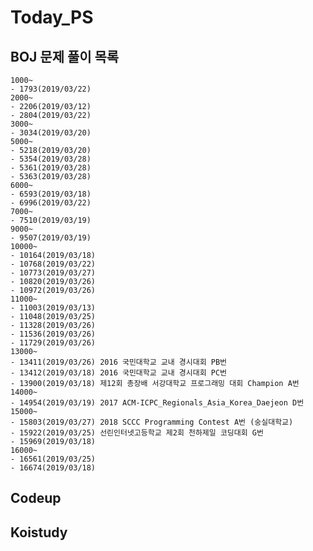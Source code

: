# Today_PS

## BOJ 문제 풀이 목록

    1000~
    - 1793(2019/03/22)
    2000~
    - 2206(2019/03/12)
    - 2804(2019/03/22)
    3000~
    - 3034(2019/03/20)
    5000~
    - 5218(2019/03/20)
    - 5354(2019/03/28)
    - 5361(2019/03/28)
    - 5363(2019/03/28)
    6000~
    - 6593(2019/03/18)
    - 6996(2019/03/22)
    7000~
    - 7510(2019/03/19)
    9000~
    - 9507(2019/03/19)
    10000~
    - 10164(2019/03/18)
    - 10768(2019/03/22)
    - 10773(2019/03/27)
    - 10820(2019/03/26)
    - 10972(2019/03/26)
    11000~
    - 11003(2019/03/13)
    - 11048(2019/03/25)
    - 11328(2019/03/26)
    - 11536(2019/03/26)
    - 11729(2019/03/26)
    13000~
    - 13411(2019/03/26) 2016 국민대학교 교내 경시대회 PB번
    - 13412(2019/03/18) 2016 국민대학교 교내 경시대회 PC번
    - 13900(2019/03/18) 제12회 총장배 서강대학교 프로그래밍 대회 Champion A번
    14000~
    - 14954(2019/03/19) 2017 ACM-ICPC_Regionals_Asia_Korea_Daejeon D번
    15000~
    - 15803(2019/03/27) 2018 SCCC Programming Contest A번 (숭실대학교)
    - 15922(2019/03/25) 선린인터넷고등학교 제2회 천하제일 코딩대회 G번
    - 15969(2019/03/18)
    16000~
    - 16561(2019/03/25)
    - 16674(2019/03/18)

## Codeup

## Koistudy
